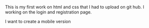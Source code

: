 This is my first work on html and css that I had to upload on git hub.
I working on the login and registration page.


I want to create a mobile version